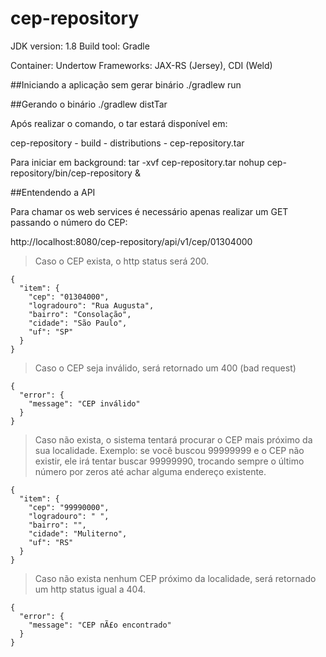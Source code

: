 # cep-repository

JDK version: 1.8
Build tool: Gradle

Container: Undertow
Frameworks: JAX-RS (Jersey), CDI (Weld)

##Iniciando a aplicação sem gerar binário
./gradlew run

##Gerando o binário
./gradlew distTar

Após realizar o comando, o tar estará disponível em:

cep-repository
    - build
        - distributions
            - cep-repository.tar


Para iniciar em background:
tar -xvf cep-repository.tar
nohup cep-repository/bin/cep-repository &

##Entendendo a API

Para chamar os web services é necessário apenas realizar um GET passando o número do CEP:

http://localhost:8080/cep-repository/api/v1/cep/01304000

> Caso o CEP exista, o http status será 200.

```
{
  "item": {
    "cep": "01304000",
    "logradouro": "Rua Augusta",
    "bairro": "Consolação",
    "cidade": "São Paulo",
    "uf": "SP"
  }
}
```

> Caso o CEP seja inválido, será retornado um 400 (bad request)

```
{
  "error": {
    "message": "CEP inválido"
  }
}
```

> Caso não exista, o sistema tentará procurar o CEP mais próximo da sua localidade. Exemplo: se você buscou 99999999 e o CEP não existir, ele irá tentar buscar 99999990, trocando sempre o último número por zeros até achar alguma endereço existente.

```
{
  "item": {
    "cep": "99990000",
    "logradouro": " ",
    "bairro": "",
    "cidade": "Muliterno",
    "uf": "RS"
  }
}
```


> Caso não exista nenhum CEP próximo da localidade, será retornado um http status igual a 404.

```
{
  "error": {
    "message": "CEP nÃ£o encontrado"
  }
}
```